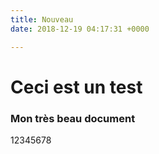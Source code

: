 ```yaml
---
title: Nouveau
date: 2018-12-19 04:17:31 +0000

---
```

# Ceci est un test

### Mon très beau document

12345678
